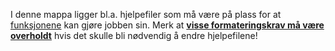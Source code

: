 I denne mappa ligger bl.a. hjelpefiler som må være på plass for at [funksjonene](../R/) kan gjøre jobben sin.
Merk at [**visse formateringskrav må være overholdt**](../forklar/hjelpfil.md) hvis det skulle bli nødvendig å endre hjelpefilene!

